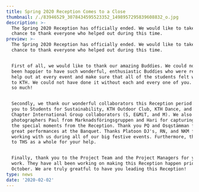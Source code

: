```yaml
---
title: Spring 2020 Reception Comes to a Close
thumbnail: /./83946529_3078434595523352_1498957295839608832_o.jpg
description: >-
  The Spring 2020 Reception has officially ended. We would like to take this
  chance to thank everyone who helped out during this time.
preview: >-
  The Spring 2020 Reception has officially ended. We would like to take this
  chance to thank everyone who helped out during this time. 


  First of all, we would like to thank our amazing Buddies. We could not have
  been happier to have such wonderful, enthusiastic Buddies who were ready to
  help out at every event and make sure that all of the students felt welcomed
  to KTH. We could not have done it without each and every one of you. Thank you
  so much!


  Secondly, we thank our wonderful collaborators this Reception period. Thank
  you to Students for Sustainability, KTH Outdoor Club, KTH Dance, and our
  Chapter International Group collaborators (S, E&MiT, and M). We also thank the
  photographers Paul from Marknadsföringsgruppen and Hari for capturing all of
  the special moments from the Reception. Thank you PQ and Osqstämman for your
  great performances at the Banquet. Thanks Platoon DJ's, RN, and NKM for
  working with us during all of our big festive events. Furthermore, thank you
  to THS as a whole for your help.


  Finally, thank you to the Project Team and the Project Managers for your hard
  work. They have all been working on making this Reception happen prior to
  October. We are truly greatful to have you leading this Reception!
type: news
date: '2020-02-02'
---
```


